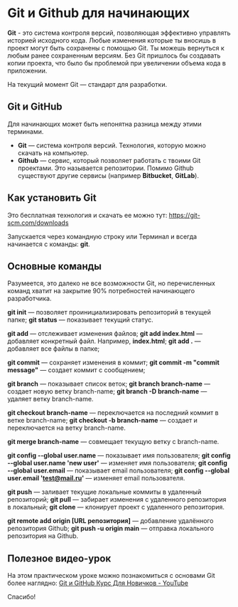 # Git и Github для начинающих

**Git** - это система контроля версий, позволяющая эффективно управлять историей исходного кода.
Любые изменения которые ты вносишь в проект могут быть сохранены с помощью Git. Ты можешь вернуться к любым ранее сохраненным версиям. Без Git пришлось бы создавать копии проекта, что было бы проблемой при увеличении объема кода в приложении.

На текущий момент Git — стандарт для разработки.

## Git и GitHub

Для начинающих может быть непонятна разница между этими терминами.

* **Git** — система контроля версий. Технология, которую можно скачать на компьютер.
* **Github** — сервис, который позволяет работать с твоими Git проектами. Это называется репозитории. Помимо Github существуют другие сервисы (например **Bitbucket**, **GitLab**).

## Как установить Git

Это бесплатная технология и скачать ее можно тут: https://git-scm.com/downloads

Запускается через командную строку или Терминал и всегда начинается с команды: **git**.

## Основные команды

Разумеется, это далеко не все возможности Git, но перечисленных команд хватит на закрытие 90% потребностей начинающего разработчика.

**git init** — позволяет проинициализировать репозиторий в текущей папке;
**git status** — показывает текущий статус.

**git add** — отслеживает изменения файлов;
**git add index.html** — добавляет конкретный файл. Например, **index.html**;
**git add .** — добавляет все файлы в папке;

**git commit** — сохраняет изменения в коммит;
**git commit -m "commit message"** — создает коммит с сообщением;

**git branch** — показывает список веток;
**git branch branch-name** — создает новую ветку branch-name;
**git branch -D branch-name** — удаляет ветку branch-name.

**git checkout branch-name** — переключается на последний коммит в ветке branch-name;
**git checkout -b branch-name** — создает и переключается на ветку branch-name.

**git merge branch-name** — совмещает текущую ветку с branch-name.

**git config --global user.name** — показывает имя пользователя;
**git config --global user.name 'new user'** — изменяет имя пользователя;
**git config --global user.email** — показывает email пользователя;
**git config --global user.email 'test@mail.ru'** — изменяет email пользователя.

**git push** — заливает текущие локальные коммиты в удаленный репозиторий;
**git pull** — забирает изменения с удаленного репозитория в локальный;
**git clone** — клонирует проект с удаленного репозитория.

**git remote add origin [URL репозитория]** — добавление удалённого репозитория Github;
**git push -u origin main** — отправка локального репозитория на Github.

## Полезное видео-урок

На этом практическом уроке можно познакомиться с основами Git более наглядно: [Git и GitHub Курс Для Новичков - YouTube](https://www.youtube.com/watch?v=zZBiln_2FhM)

Спасибо!